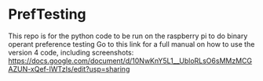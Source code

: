 # PrefTesting
This repo is for the python code to be run on the raspberry pi to do binary operant preference testing 
Go to this link for a full manual on how to use the version 4 code, including screenshots: https://docs.google.com/document/d/10NwKnY5L1__UbloRLsO6sMMzMCGAZUN-xQef-IWTzIs/edit?usp=sharing 

